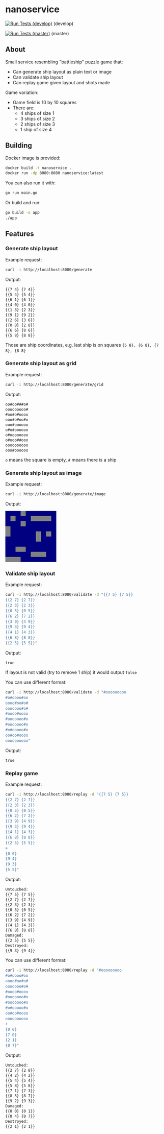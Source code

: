 # nanoservice

[![Run Tests (develop)](https://github.com/Slava0135/nanoservice/actions/workflows/test.yml/badge.svg?branch=develop)](https://github.com/Slava0135/nanoservice/actions/workflows/test.yml) (develop)

[![Run Tests (master)](https://github.com/Slava0135/nanoservice/actions/workflows/test.yml/badge.svg?branch=master)](https://github.com/Slava0135/nanoservice/actions/workflows/test.yml) (master)

## About

Small service resembling "battleship" puzzle game that:

* Can generate ship layout as plain text or image
* Can validate ship layout
* Can replay game given layout and shots made

Game variation:

* Game field is 10 by 10 squares
* There are:
  * 4 ships of size 1
  * 3 ships of size 2
  * 2 ships of size 3
  * 1 ship of size 4

## Building

Docker image is provided:

```sh
docker build -t nanoservice .
docker run -dp 8080:8080 nanoservice:latest
```

You can also run it with:

```sh
go run main.go
```

Or build and run:

```sh
go build -o app
./app
```

## Features

### Generate ship layout

Example request:

```sh
curl -i http://localhost:8080/generate
```

Output:

```text
{{7 4} {7 4}}
{{5 4} {5 4}}
{{6 1} {6 1}}
{{4 0} {4 0}}
{{1 3} {2 3}}
{{9 1} {9 2}}
{{2 6} {3 6}}
{{0 8} {2 8}}
{{6 6} {8 6}}
{{5 8} {8 8}}
```

Those are ship coordinates, e.g. last ship is on squares `{5 8}, {6 8}, {7 8}, {8 8}`

### Generate ship layout as grid

Example request:

```sh
curl -i http://localhost:8080/generate/grid
```

Output:

```text
oo#oo###o#
ooooooooo#
#oo#o#oooo
ooo#o#oo#o
ooo#oooooo
o#o#oooooo
o#oooooooo
o#ooo##ooo
oooooooooo
ooo#oooooo
```

`o` means the square is empty, `#` means there is a ship

### Generate ship layout as image

Example request:

```sh
curl -i http://localhost:8080/generate/image
```

Output:

![example](generation-example.png)

### Validate ship layout

Example request:

```sh
curl -i http://localhost:8080/validate -d "{{7 5} {7 5}}
{{2 7} {2 7}}
{{2 3} {2 3}}
{{0 5} {0 5}}
{{6 2} {7 2}}
{{3 9} {4 9}}
{{9 3} {9 4}}
{{4 1} {4 3}}
{{6 8} {8 8}}
{{2 5} {5 5}}"
```

Output:

```text
true
```

If layout is not valid (try to remove 1 ship) it would output `false`

You can use different format:

```sh
curl -i http://localhost:8080/validate -d "#ooooooooo
#o#oooo#oo
oooo#oo#o#
ooooooo#o#
#oooo#oooo
#ooooooo#o
#ooooooo#o
#o#ooooo#o
oo#oo#oooo
oooooooooo"
```

Output:

```text
true
```

### Replay game

Example request:

```sh
curl -i http://localhost:8080/replay -d "{{7 5} {7 5}}
{{2 7} {2 7}}
{{2 3} {2 3}}
{{0 5} {0 5}}
{{6 2} {7 2}}
{{3 9} {4 9}}
{{9 3} {9 4}}
{{4 1} {4 3}}
{{6 8} {8 8}}
{{2 5} {5 5}}
+
{0 0}
{9 4}
{9 3}
{5 5}"
```

Output:

```text
Untouched:
{{7 5} {7 5}}
{{2 7} {2 7}}
{{2 3} {2 3}}
{{0 5} {0 5}}
{{6 2} {7 2}}
{{3 9} {4 9}}
{{4 1} {4 3}}
{{6 8} {8 8}}
Damaged:
{{2 5} {5 5}}
Destroyed:
{{9 3} {9 4}}
```

You can use different format:

```sh
curl -i http://localhost:8080/replay -d "#ooooooooo
#o#oooo#oo
oooo#oo#o#
ooooooo#o#
#oooo#oooo
#ooooooo#o
#ooooooo#o
#o#ooooo#o
oo#oo#oooo
oooooooooo
+
{0 0}
{7 0}
{2 1}
{0 7}"
```

Output:

```text
Untouched:
{{2 7} {2 8}}
{{4 2} {4 2}}
{{5 4} {5 4}}
{{5 8} {5 8}}
{{7 1} {7 3}}
{{8 5} {8 7}}
{{9 2} {9 3}}
Damaged:
{{0 0} {0 1}}
{{0 4} {0 7}}
Destroyed:
{{2 1} {2 1}}
```
